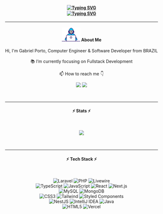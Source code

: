 <h4 align="center">
    <a href="https://git.io/typing-svg"><img align="center" src="https://readme-typing-svg.demolab.com?font=Fira+Code&duration=2000&pause=5000&width=170&lines=Hi+I'm+Gabriel" alt="Typing SVG" /></a>
    <br>
    <a href="https://git.io/typing-svg"><img align="center" src="https://readme-typing-svg.demolab.com?font=Fira+Code&duration=5000&pause=3000&width=240&lines=Nice+to+meet+you!+" alt="Typing SVG" /></a>
</h4>

<hr>
<h4 align="center"><img src="/images/Developer.gif" alt="developer gif"  height="45px">  About Me</h4>

<p align="center">
  Hi, I'm Gabriel Porto, Computer Engineer & Software Developer from BRAZIL
  <br>
  <br>
  📚 I’m currently focusing on Fullstack Development
  <br>
  <br>
  📫 How to reach me 👇
</p>

<p align="center">
  <a href="https://www.linkedin.com/in/gabriel-porto-a7293b199/"><img src="https://img.shields.io/badge/linkedin-%230077B5.svg?&style=for-the-badge&logo=linkedin&logoColor=white" height=23></a> <a href="mailto:gabrieljoserporto@gmail.com"><img src="https://img.shields.io/badge/Gmail-D14836?style=for-the-badge&logo=gmail&logoColor=white" height=23></a>
</p>  

<br>
<hr>
<h4 align="center">⚡ Stats ⚡</h4>
<br>
<p align="center">
<a href="https://github.com/HalemoGPA/">
      <img width=325  src="https://github-readme-stats.vercel.app/api/top-langs/?username=Gabriel-Porto&hide=c%23,powershell,Mathematica,Ruby,Objective-C,Objective-C%2b%2b,Cuda&title_color=61dafb&text_color=ffffff&icon_color=61dafb&bg_color=20232a&langs_count=8&layout=compact&border_color=61dafb&hide_border=true" />
 </a>
</p>

<br>
<hr>
<h4 align="center">⚡ Tech Stack ⚡</h4>
<br>
<div align="center">
    
![Laravel](https://img.shields.io/badge/laravel-000?style=for-the-badge&logo=laravel&logoColor=%23FF2D20)
![PHP](https://img.shields.io/badge/php-000?style=for-the-badge&logo=php&logoColor=%23777BB4)
![Livewire](https://img.shields.io/badge/livewire-000?style=for-the-badge&logo=livewire&logoColor=%23FB70A9)
<br>
![TypeScript](https://img.shields.io/badge/typescript-000?style=for-the-badge&logo=typescript&logoColor=%233178C6)
![JavaScript](https://img.shields.io/badge/javascript-000?style=for-the-badge&logo=javascript&logoColor=%23F7DF1E)
![React](https://img.shields.io/badge/react-000?style=for-the-badge&logo=react&logoColor=%2361DAFB)
![Next.js](https://img.shields.io/badge/nextjs-000?style=for-the-badge&logo=nextdotjs&logoColor=%23FFFFFF)
<br>
![MySQL](https://img.shields.io/badge/mysql-000?style=for-the-badge&logo=mysql&logoColor=%234479A1)
![MongoDB](https://img.shields.io/badge/mongodb-000?style=for-the-badge&logo=mongodb&logoColor=%2347A248)
<br>
![CSS3](https://img.shields.io/badge/CSS3-000?style=for-the-badge&logo=css3&logoColor=264CE4)
![Tailwind](https://img.shields.io/badge/tailwind-000?style=for-the-badge&logo=tailwindcss&logoColor=%2306B6D4)
![Styled Components](https://img.shields.io/badge/styled--components-000?style=for-the-badge&logo=styled-components&logoColor=white)
<br>
![NestJS](https://img.shields.io/badge/nestjs-000?style=for-the-badge&logo=nestjs&logoColor=%23E0234E)
![IntelliJ IDEA](https://img.shields.io/badge/IntelliJIDEA-000000.svg?style=for-the-badge&logo=intellij-idea&logoColor=white)
![Java](https://img.shields.io/badge/java-000?style=for-the-badge&logo=openjdk&logoColor=white)
<br>
![HTML5](https://img.shields.io/badge/HTML5-000?style=for-the-badge&logo=html5)
![Vercel](https://img.shields.io/badge/vercel-%23000000.svg?style=for-the-badge&logo=vercel&logoColor=white)
</div>

